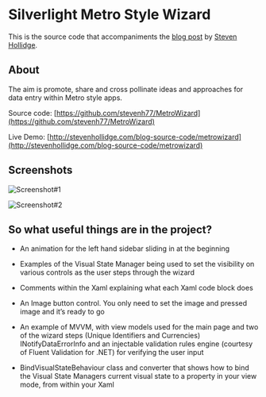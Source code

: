 # Silverlight Metro Style Wizard

This is the source code that accompaniments the [blog post](http://stevenhollidge.blogspot.co.uk/2012/06/silverlight-metro-style-wizard.html) by [Steven Hollidge](http://stevenhollidge.com).


## About
The aim is promote, share and cross pollinate ideas and approaches for data entry within Metro style apps.

Source code:  [https://github.com/stevenh77/MetroWizard](https://github.com/stevenh77/MetroWizard)

Live Demo:  [http://stevenhollidge.com/blog-source-code/metrowizard](http://stevenhollidge.com/blog-source-code/metrowizard)



## Screenshots

![Screenshot#1](http://stevenhollidge.com/blog-source-code/metrowizard/wizard.PNG)

![Screenshot#2](http://stevenhollidge.com/blog-source-code/metrowizard/wizard-currencies.PNG)


## So what useful things are in the project?

* An animation for the left hand sidebar sliding in at the beginning

* Examples of the Visual State Manager being used to set the visibility on various controls as the user steps through the wizard

* Comments within the Xaml explaining what each Xaml code block does

* An Image button control.  You only need to set the image and pressed image and it’s ready to go

* An example of MVVM, with view models used for the main page and two of the wizard steps (Unique Identifiers and Currencies)
INotifyDataErrorInfo and an injectable validation rules engine (courtesy of Fluent Validation for .NET) for verifying the user input

* BindVisualStateBehaviour class and converter that shows how to bind the Visual State Managers current visual state to a property in your view mode, from within your Xaml